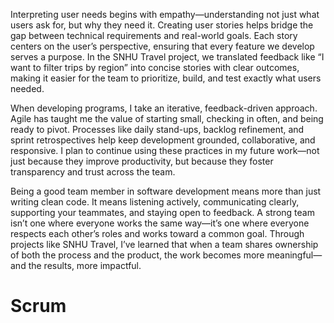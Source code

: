 Interpreting user needs begins with empathy—understanding not just what users ask for, but why they need it. Creating user stories helps bridge the gap between technical requirements and real-world goals. Each story centers on the user’s perspective, ensuring that every feature we develop serves a purpose. In the SNHU Travel project, we translated feedback like “I want to filter trips by region” into concise stories with clear outcomes, making it easier for the team to prioritize, build, and test exactly what users needed.

When developing programs, I take an iterative, feedback-driven approach. Agile has taught me the value of starting small, checking in often, and being ready to pivot. Processes like daily stand-ups, backlog refinement, and sprint retrospectives help keep development grounded, collaborative, and responsive. I plan to continue using these practices in my future work—not just because they improve productivity, but because they foster transparency and trust across the team.

Being a good team member in software development means more than just writing clean code. It means listening actively, communicating clearly, supporting your teammates, and staying open to feedback. A strong team isn’t one where everyone works the same way—it’s one where everyone respects each other’s roles and works toward a common goal. Through projects like SNHU Travel, I’ve learned that when a team shares ownership of both the process and the product, the work becomes more meaningful—and the results, more impactful.

# Scrum
